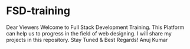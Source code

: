 # FSD-training
Dear Viewers Welcome to Full Stack Development Training. This Platform can help us to progress in the field of web designing. I will share my projects in this repository. Stay Tuned & Best Regards! Anuj Kumar
